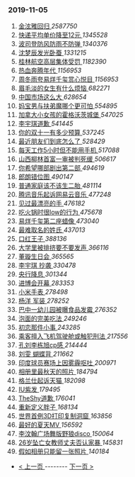 ### 2019-11-05 
1. [ 金泫雅回归 ](https://s.weibo.com/weibo?q=%23%E9%87%91%E6%B3%AB%E9%9B%85%E5%9B%9E%E5%BD%92%23&Refer=top) *2587750*
1. [ 快递平均单价降至12元 ](https://s.weibo.com/weibo?q=%23%E5%BF%AB%E9%80%92%E5%B9%B3%E5%9D%87%E5%8D%95%E4%BB%B7%E9%99%8D%E8%87%B312%E5%85%83%23&Refer=top) *1345528*
1. [ 波司登防风防雨不防弹 ](https://s.weibo.com/weibo?q=%23%E6%B3%A2%E5%8F%B8%E7%99%BB%E9%98%B2%E9%A3%8E%E9%98%B2%E9%9B%A8%E4%B8%8D%E9%98%B2%E5%BC%B9%23&topic_ad=1&Refer=top) *1340376*
1. [ 沈梦辰发光卧蚕 ](https://s.weibo.com/weibo?q=%23%E6%B2%88%E6%A2%A6%E8%BE%B0%E5%8F%91%E5%85%89%E5%8D%A7%E8%9A%95%23&Refer=top) *1331215*
1. [ 桂林航空高层集体受罚 ](https://s.weibo.com/weibo?q=%23%E6%A1%82%E6%9E%97%E8%88%AA%E7%A9%BA%E9%AB%98%E5%B1%82%E9%9B%86%E4%BD%93%E5%8F%97%E7%BD%9A%23&Refer=top) *1182390*
1. [ 热血奔腾年代 ](https://s.weibo.com/weibo?q=%23%E7%83%AD%E8%A1%80%E5%A5%94%E8%85%BE%E5%B9%B4%E4%BB%A3%23&Refer=top) *1156953*
1. [ 周冬雨夸易烊千玺赏心悦目 ](https://s.weibo.com/weibo?q=%23%E5%91%A8%E5%86%AC%E9%9B%A8%E5%A4%B8%E6%98%93%E7%83%8A%E5%8D%83%E7%8E%BA%E8%B5%8F%E5%BF%83%E6%82%A6%E7%9B%AE%23&Refer=top) *1156953*
1. [ 眉毛淡的女生有什么烦恼 ](https://s.weibo.com/weibo?q=%23%E7%9C%89%E6%AF%9B%E6%B7%A1%E7%9A%84%E5%A5%B3%E7%94%9F%E6%9C%89%E4%BB%80%E4%B9%88%E7%83%A6%E6%81%BC%23&Refer=top) *682271*
1. [ 中国市场这么大 ](https://s.weibo.com/weibo?q=%23%E4%B8%AD%E5%9B%BD%E5%B8%82%E5%9C%BA%E8%BF%99%E4%B9%88%E5%A4%A7%23&Refer=top) *628654*
1. [ 妈宝男与扶弟魔哪个更可怕 ](https://s.weibo.com/weibo?q=%23%E5%A6%88%E5%AE%9D%E7%94%B7%E4%B8%8E%E6%89%B6%E5%BC%9F%E9%AD%94%E5%93%AA%E4%B8%AA%E6%9B%B4%E5%8F%AF%E6%80%95%23&Refer=top) *554895*
1. [ 加拿大小女孩的霍格沃茨城堡 ](https://s.weibo.com/weibo?q=%23%E5%8A%A0%E6%8B%BF%E5%A4%A7%E5%B0%8F%E5%A5%B3%E5%AD%A9%E7%9A%84%E9%9C%8D%E6%A0%BC%E6%B2%83%E8%8C%A8%E5%9F%8E%E5%A0%A1%23&Refer=top) *547025*
1. [ 李宇琪道歉 ](https://s.weibo.com/weibo?q=%23%E6%9D%8E%E5%AE%87%E7%90%AA%E9%81%93%E6%AD%89%23&Refer=top) *541445*
1. [ 你的双十一有多少预算 ](https://s.weibo.com/weibo?q=%23%E4%BD%A0%E7%9A%84%E5%8F%8C%E5%8D%81%E4%B8%80%E6%9C%89%E5%A4%9A%E5%B0%91%E9%A2%84%E7%AE%97%23&Refer=top) *537245*
1. [ 最近朋友们到底怎么了 ](https://s.weibo.com/weibo?q=%23%E6%9C%80%E8%BF%91%E6%9C%8B%E5%8F%8B%E4%BB%AC%E5%88%B0%E5%BA%95%E6%80%8E%E4%B9%88%E4%BA%86%23&Refer=top) *528429*
1. [ 每天工作5小时但不能用手机 ](https://s.weibo.com/weibo?q=%23%E6%AF%8F%E5%A4%A9%E5%B7%A5%E4%BD%9C5%E5%B0%8F%E6%97%B6%E4%BD%86%E4%B8%8D%E8%83%BD%E7%94%A8%E6%89%8B%E6%9C%BA%23&Refer=top) *517088*
1. [ 山西柳林首富一审被判死缓 ](https://s.weibo.com/weibo?q=%23%E5%B1%B1%E8%A5%BF%E6%9F%B3%E6%9E%97%E9%A6%96%E5%AF%8C%E4%B8%80%E5%AE%A1%E8%A2%AB%E5%88%A4%E6%AD%BB%E7%BC%93%23&Refer=top) *506617*
1. [ 你希望哪部剧出第二部 ](https://s.weibo.com/weibo?q=%23%E4%BD%A0%E5%B8%8C%E6%9C%9B%E5%93%AA%E9%83%A8%E5%89%A7%E5%87%BA%E7%AC%AC%E4%BA%8C%E9%83%A8%23&Refer=top) *494619*
1. [ 郎朗错位图 ](https://s.weibo.com/weibo?q=%23%E9%83%8E%E6%9C%97%E9%94%99%E4%BD%8D%E5%9B%BE%23&Refer=top) *490147*
1. [ 普通家庭该不该生二胎 ](https://s.weibo.com/weibo?q=%23%E6%99%AE%E9%80%9A%E5%AE%B6%E5%BA%AD%E8%AF%A5%E4%B8%8D%E8%AF%A5%E7%94%9F%E4%BA%8C%E8%83%8E%23&Refer=top) *481114*
1. [ 腾讯音乐起诉网易云音乐 ](https://s.weibo.com/weibo?q=%23%E8%85%BE%E8%AE%AF%E9%9F%B3%E4%B9%90%E8%B5%B7%E8%AF%89%E7%BD%91%E6%98%93%E4%BA%91%E9%9F%B3%E4%B9%90%23&Refer=top) *477248*
1. [ 见过最漂亮的手 ](https://s.weibo.com/weibo?q=%23%E8%A7%81%E8%BF%87%E6%9C%80%E6%BC%82%E4%BA%AE%E7%9A%84%E6%89%8B%23&Refer=top) *476182*
1. [ 吃火锅时很low的行为 ](https://s.weibo.com/weibo?q=%23%E5%90%83%E7%81%AB%E9%94%85%E6%97%B6%E5%BE%88low%E7%9A%84%E8%A1%8C%E4%B8%BA%23&Refer=top) *475678*
1. [ 易烊千玺第二座蜡像 ](https://s.weibo.com/weibo?q=%23%E6%98%93%E7%83%8A%E5%8D%83%E7%8E%BA%E7%AC%AC%E4%BA%8C%E5%BA%A7%E8%9C%A1%E5%83%8F%23&Refer=top) *473040*
1. [ 最难取名的姓氏 ](https://s.weibo.com/weibo?q=%23%E6%9C%80%E9%9A%BE%E5%8F%96%E5%90%8D%E7%9A%84%E5%A7%93%E6%B0%8F%23&Refer=top) *437013*
1. [ 口红王子 ](https://s.weibo.com/weibo?q=%E5%8F%A3%E7%BA%A2%E7%8E%8B%E5%AD%90&Refer=top) *388136*
1. [ 大学里被排挤要不要发声 ](https://s.weibo.com/weibo?q=%23%E5%A4%A7%E5%AD%A6%E9%87%8C%E8%A2%AB%E6%8E%92%E6%8C%A4%E8%A6%81%E4%B8%8D%E8%A6%81%E5%8F%91%E5%A3%B0%23&Refer=top) *366116*
1. [ 董璇生日会 ](https://s.weibo.com/weibo?q=%23%E8%91%A3%E7%92%87%E7%94%9F%E6%97%A5%E4%BC%9A%23&Refer=top) *365565*
1. [ 李宇琪 抄袭 ](https://s.weibo.com/weibo?q=%E6%9D%8E%E5%AE%87%E7%90%AA%20%E6%8A%84%E8%A2%AD&Refer=top) *330478*
1. [ 央行降息 ](https://s.weibo.com/weibo?q=%E5%A4%AE%E8%A1%8C%E9%99%8D%E6%81%AF&Refer=top) *301344*
1. [ 进博会开幕 ](https://s.weibo.com/weibo?q=%E8%BF%9B%E5%8D%9A%E4%BC%9A%E5%BC%80%E5%B9%95&Refer=top) *283353*
1. [ 小米手表 ](https://s.weibo.com/weibo?q=%E5%B0%8F%E7%B1%B3%E6%89%8B%E8%A1%A8&Refer=top) *278498*
1. [ 杨洋 军装 ](https://s.weibo.com/weibo?q=%E6%9D%A8%E6%B4%8B%20%E5%86%9B%E8%A3%85&Refer=top) *278252*
1. [ 巴中一幼儿园被曝食品发霉 ](https://s.weibo.com/weibo?q=%23%E5%B7%B4%E4%B8%AD%E4%B8%80%E5%B9%BC%E5%84%BF%E5%9B%AD%E8%A2%AB%E6%9B%9D%E9%A3%9F%E5%93%81%E5%8F%91%E9%9C%89%23&Refer=top) *276352*
1. [ 泡面的完美吃法 ](https://s.weibo.com/weibo?q=%23%E6%B3%A1%E9%9D%A2%E7%9A%84%E5%AE%8C%E7%BE%8E%E5%90%83%E6%B3%95%23&Refer=top) *249246*
1. [ 初恋那件小事 ](https://s.weibo.com/weibo?q=%23%E5%88%9D%E6%81%8B%E9%82%A3%E4%BB%B6%E5%B0%8F%E4%BA%8B%23&Refer=top) *243285*
1. [ 乘客擅入飞机驾驶舱或触犯刑法 ](https://s.weibo.com/weibo?q=%23%E4%B9%98%E5%AE%A2%E6%93%85%E5%85%A5%E9%A3%9E%E6%9C%BA%E9%A9%BE%E9%A9%B6%E8%88%B1%E6%88%96%E8%A7%A6%E7%8A%AF%E5%88%91%E6%B3%95%23&Refer=top) *217556*
1. [ 孔刘李栋旭cp感 ](https://s.weibo.com/weibo?q=%23%E5%AD%94%E5%88%98%E6%9D%8E%E6%A0%8B%E6%97%ADcp%E6%84%9F%23&Refer=top) *214444*
1. [ 刘雯 蝴蝶背 ](https://s.weibo.com/weibo?q=%E5%88%98%E9%9B%AF%20%E8%9D%B4%E8%9D%B6%E8%83%8C&Refer=top) *211662*
1. [ 印度球员赛场上因雾霾呕吐 ](https://s.weibo.com/weibo?q=%23%E5%8D%B0%E5%BA%A6%E7%90%83%E5%91%98%E8%B5%9B%E5%9C%BA%E4%B8%8A%E5%9B%A0%E9%9B%BE%E9%9C%BE%E5%91%95%E5%90%90%23&Refer=top) *200971*
1. [ 相册里最秋天的照片 ](https://s.weibo.com/weibo?q=%23%E7%9B%B8%E5%86%8C%E9%87%8C%E6%9C%80%E7%A7%8B%E5%A4%A9%E7%9A%84%E7%85%A7%E7%89%87%23&Refer=top) *184794*
1. [ 格兰仕起诉天猫 ](https://s.weibo.com/weibo?q=%E6%A0%BC%E5%85%B0%E4%BB%95%E8%B5%B7%E8%AF%89%E5%A4%A9%E7%8C%AB&Refer=top) *182098*
1. [ IU紫发 ](https://s.weibo.com/weibo?q=%23IU%E7%B4%AB%E5%8F%91%23&Refer=top) *179495*
1. [ TheShy道歉 ](https://s.weibo.com/weibo?q=%23TheShy%E9%81%93%E6%AD%89%23&Refer=top) *176041*
1. [ 重新定义胖子 ](https://s.weibo.com/weibo?q=%23%E9%87%8D%E6%96%B0%E5%AE%9A%E4%B9%89%E8%83%96%E5%AD%90%23&Refer=top) *168134*
1. [ 世界首例3D打印复制洞窟 ](https://s.weibo.com/weibo?q=%23%E4%B8%96%E7%95%8C%E9%A6%96%E4%BE%8B3D%E6%89%93%E5%8D%B0%E5%A4%8D%E5%88%B6%E6%B4%9E%E7%AA%9F%23&Refer=top) *163856*
1. [ 最好的夏天MV ](https://s.weibo.com/weibo?q=%23%E6%9C%80%E5%A5%BD%E7%9A%84%E5%A4%8F%E5%A4%A9MV%23&Refer=top) *156592*
1. [ 李汶翰广场舞版野狼disco ](https://s.weibo.com/weibo?q=%23%E6%9D%8E%E6%B1%B6%E7%BF%B0%E5%B9%BF%E5%9C%BA%E8%88%9E%E7%89%88%E9%87%8E%E7%8B%BCdisco%23&Refer=top) *150064*
1. [ 26岁坠亡女教师丈夫否认家暴 ](https://s.weibo.com/weibo?q=%2326%E5%B2%81%E5%9D%A0%E4%BA%A1%E5%A5%B3%E6%95%99%E5%B8%88%E4%B8%88%E5%A4%AB%E5%90%A6%E8%AE%A4%E5%AE%B6%E6%9A%B4%23&Refer=top) *145831*
1. [ 假如相册只能留一张照片 ](https://s.weibo.com/weibo?q=%23%E5%81%87%E5%A6%82%E7%9B%B8%E5%86%8C%E5%8F%AA%E8%83%BD%E7%95%99%E4%B8%80%E5%BC%A0%E7%85%A7%E7%89%87%23&Refer=top) *140184* 

- [ < 上一页 ](https://github.com/able8/weibo-hot-record/blob/master/2019-11-04.md) -------- [ 下一页 > ](https://github.com/able8/weibo-hot-record/blob/master/2019-11-06.md)